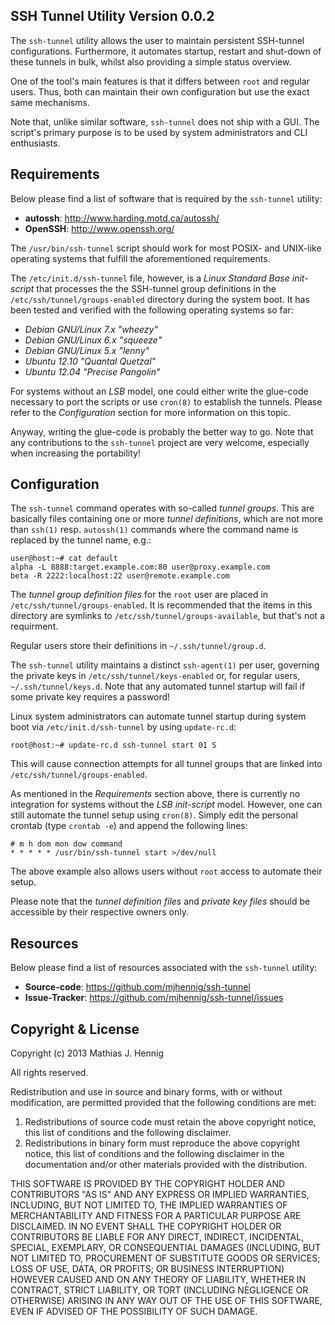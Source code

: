 SSH Tunnel Utility Version 0.0.2
--------------------------------

The `ssh-tunnel` utility allows the user to maintain persistent SSH-tunnel
configurations. Furthermore, it automates startup, restart and shut-down
of these tunnels in bulk, whilst also providing a simple status overview.

One of the tool's main features is that it differs between `root`
and regular users. Thus, both can maintain their own configuration but use
the exact same mechanisms.

Note that, unlike similar software, `ssh-tunnel` does not ship with a GUI.
The script's primary purpose is to be used by system administrators and
CLI enthusiasts.


Requirements
------------

Below please find a list of software that is required by the `ssh-tunnel`
utility:

- **autossh**:                         http://www.harding.motd.ca/autossh/
- **OpenSSH**:                                     http://www.openssh.org/

The `/usr/bin/ssh-tunnel` script should work for most POSIX- and UNIX-like
operating systems that fulfill the aforementioned requirements.

The `/etc/init.d/ssh-tunnel` file, however, is a _Linux Standard Base_
_init-script_ that processes the the SSH-tunnel group definitions in the
`/etc/ssh/tunnel/groups-enabled` directory during the system boot. It has
been tested and verified with the following operating systems so far:

- _Debian GNU/Linux 7.x "wheezy"_
- _Debian GNU/Linux 6.x "squeeze"_
- _Debian GNU/Linux 5.x "lenny"_
- _Ubuntu 12.10 "Quantal Quetzal"_
- _Ubuntu 12.04 "Precise Pangolin"_

For systems without an _LSB_ model, one could either write the glue-code
necessary to port the scripts or use `cron(8)` to establish the tunnels.
Please refer to the _Configuration_ section for more information on this
topic.

Anyway, writing the glue-code is probably the better way to go. Note
that any contributions to the `ssh-tunnel` project are very welcome,
especially when increasing the portability!


Configuration
-------------

The `ssh-tunnel` command operates with so-called _tunnel groups_. This
are basically files containing one or more _tunnel definitions_, which are
not more than `ssh(1)` resp. `autossh(1)` commands where the command name
is replaced by the tunnel name, e.g.:

	user@host:~# cat default
    alpha -L 8888:target.example.com:80 user@proxy.example.com
	beta -R 2222:localhost:22 user@remote.example.com

The _tunnel group definition files_ for the `root` user are placed in
`/etc/ssh/tunnel/groups-enabled`. It is recommended that the items in
this directory are symlinks to `/etc/ssh/tunnel/groups-available`, but
that's not a requirment.

Regular users store their definitions in `~/.ssh/tunnel/group.d`.

The `ssh-tunnel` utility maintains a distinct `ssh-agent(1)` per user,
governing the private keys in `/etc/ssh/tunnel/keys-enabled` or, for
regular users, `~/.ssh/tunnel/keys.d`.
Note that any automated tunnel startup will fail if some private key
requires a password!

Linux system administrators can automate tunnel startup during system
boot via `/etc/init.d/ssh-tunnel` by using `update-rc.d`:

    root@host:~# update-rc.d ssh-tunnel start 01 S

This will cause connection attempts for all tunnel groups that are
linked into `/etc/ssh/tunnel/groups-enabled`.

As mentioned in the _Requirements_ section above, there is currently no
integration for systems without the _LSB_ _init-script_ model. However,
one can still automate the tunnel setup using `cron(8)`. Simply edit the
personal crontab (type `crontab -e`) and append the following lines:

    # m h dom mon dow command
    * * * * * /usr/bin/ssh-tunnel start >/dev/null

The above example also allows users without `root` access to automate
their setup.

Please note that the _tunnel definition files_ and _private key files_
should be accessible by their respective owners only.


Resources
---------

Below please find a list of resources associated with the `ssh-tunnel`
utility:

- **Source-code**:                  https://github.com/mjhennig/ssh-tunnel
- **Issue-Tracker**:         https://github.com/mjhennig/ssh-tunnel/issues


Copyright & License
-------------------

Copyright (c) 2013 Mathias J. Hennig

All rights reserved.

Redistribution and use in source and binary forms, with or without
modification, are permitted provided that the following conditions
are met:

1.  Redistributions of source code must retain the above copyright
    notice, this list of conditions and the following disclaimer.
2.  Redistributions in binary form must reproduce the above copyright
    notice, this list of conditions and the following disclaimer in
    the documentation and/or other materials provided with the
    distribution.

THIS SOFTWARE IS PROVIDED BY THE COPYRIGHT HOLDER AND CONTRIBUTORS
"AS IS" AND ANY EXPRESS OR IMPLIED WARRANTIES, INCLUDING, BUT NOT
LIMITED TO, THE IMPLIED WARRANTIES OF MERCHANTABILITY AND FITNESS FOR
A PARTICULAR PURPOSE ARE DISCLAIMED. IN NO EVENT SHALL THE COPYRIGHT
HOLDER OR CONTRIBUTORS BE LIABLE FOR ANY DIRECT, INDIRECT, INCIDENTAL,
SPECIAL, EXEMPLARY, OR CONSEQUENTIAL DAMAGES (INCLUDING, BUT NOT
LIMITED TO, PROCUREMENT OF SUBSTITUTE GOODS OR SERVICES; LOSS OF USE,
DATA, OR PROFITS; OR BUSINESS INTERRUPTION) HOWEVER CAUSED AND ON ANY
THEORY OF LIABILITY, WHETHER IN CONTRACT, STRICT LIABILITY, OR TORT
(INCLUDING NEGLIGENCE OR OTHERWISE) ARISING IN ANY WAY OUT OF THE USE
OF THIS SOFTWARE, EVEN IF ADVISED OF THE POSSIBILITY OF SUCH DAMAGE.

